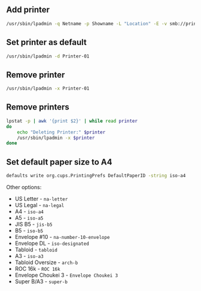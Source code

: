 ## Add printer

```bash
/usr/sbin/lpadmin -q Netname -p Showname -L "Location" -E -v smb://print.example.com/Printer-01 -P "/Library/Printers/PPDs/Contents/Resources/Driver.gz"
```

## Set printer as default

```bash
/usr/sbin/lpadmin -d Printer-01
```

## Remove printer

```bash
/usr/sbin/lpadmin -x Printer-01
```

## Remove printers

```bash
lpstat -p | awk '{print $2}' | while read printer
do
    echo "Deleting Printer:" $printer
    /usr/sbin/lpadmin -x $printer
done
```

## Set default paper size to A4

```bash
defaults write org.cups.PrintingPrefs DefaultPaperID -string iso-a4
```
Other options:
 - US Letter - `na-letter`
 - US Legal - `na-legal`
 - A4 - `iso-a4`
 - A5 - `iso-a5`
 - JIS B5 - `jis-b5`
 - B5 - `iso-b5`
 - Envelope #10 - `na-number-10-envelope`
 - Envelope DL - `iso-designated`
 - Tabloid - `tabloid`
 - A3 - `iso-a3`
 - Tabloid Oversize - `arch-b`
 - ROC 16k - `ROC 16k`
 - Envelope Choukei 3 - `Envelope Choukei 3`
 - Super B/A3 - `super-b`
 

